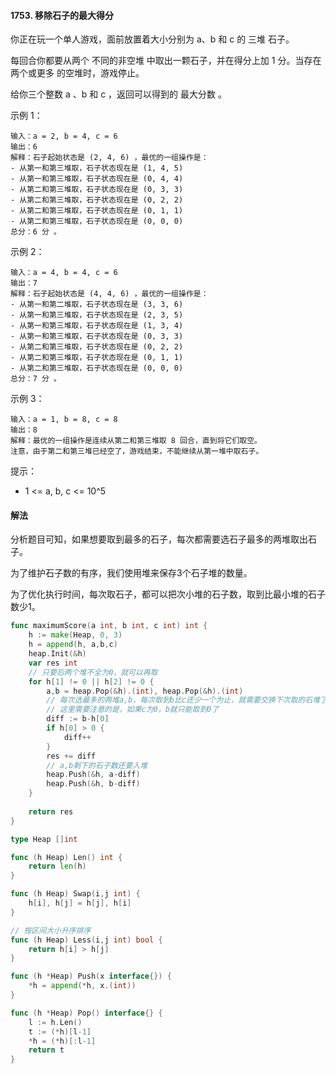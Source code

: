 #### 1753. 移除石子的最大得分
你正在玩一个单人游戏，面前放置着大小分别为 a​​​​​​、b 和 c​​​​​​ 的 三堆 石子。

每回合你都要从两个 不同的非空堆 中取出一颗石子，并在得分上加 1 分。当存在 两个或更多 的空堆时，游戏停止。

给你三个整数 a 、b 和 c ，返回可以得到的 最大分数 。

示例 1：
```
输入：a = 2, b = 4, c = 6
输出：6
解释：石子起始状态是 (2, 4, 6) ，最优的一组操作是：
- 从第一和第三堆取，石子状态现在是 (1, 4, 5)
- 从第一和第三堆取，石子状态现在是 (0, 4, 4)
- 从第二和第三堆取，石子状态现在是 (0, 3, 3)
- 从第二和第三堆取，石子状态现在是 (0, 2, 2)
- 从第二和第三堆取，石子状态现在是 (0, 1, 1)
- 从第二和第三堆取，石子状态现在是 (0, 0, 0)
总分：6 分 。
```
示例 2：
```
输入：a = 4, b = 4, c = 6
输出：7
解释：石子起始状态是 (4, 4, 6) ，最优的一组操作是：
- 从第一和第二堆取，石子状态现在是 (3, 3, 6)
- 从第一和第三堆取，石子状态现在是 (2, 3, 5)
- 从第一和第三堆取，石子状态现在是 (1, 3, 4)
- 从第一和第三堆取，石子状态现在是 (0, 3, 3)
- 从第二和第三堆取，石子状态现在是 (0, 2, 2)
- 从第二和第三堆取，石子状态现在是 (0, 1, 1)
- 从第二和第三堆取，石子状态现在是 (0, 0, 0)
总分：7 分 。
```
示例 3：
```
输入：a = 1, b = 8, c = 8
输出：8
解释：最优的一组操作是连续从第二和第三堆取 8 回合，直到将它们取空。
注意，由于第二和第三堆已经空了，游戏结束，不能继续从第一堆中取石子。
```

提示：
- 1 <= a, b, c <= 10^5

#### 解法
分析题目可知，如果想要取到最多的石子，每次都需要选石子最多的两堆取出石子。

为了维护石子数的有序，我们使用堆来保存3个石子堆的数量。

为了优化执行时间，每次取石子，都可以把次小堆的石子数，取到比最小堆的石子数少1。
```go
func maximumScore(a int, b int, c int) int {
    h := make(Heap, 0, 3)
    h = append(h, a,b,c)
    heap.Init(&h)
    var res int
    // 只要后两个堆不全为0，就可以再取
    for h[1] != 0 || h[2] != 0 {
        a,b = heap.Pop(&h).(int), heap.Pop(&h).(int)
        // 每次选最多的两堆a,b，每次取到b比c还少一个为止，就需要交换下次取的石堆了
        // 这里需要注意的是，如果c为0，b就只能取到0了
        diff := b-h[0]
        if h[0] > 0 {
            diff++
        }
        res += diff
        // a,b剩下的石子数还要入堆
        heap.Push(&h, a-diff)
        heap.Push(&h, b-diff)
    }
    
    return res
}

type Heap []int

func (h Heap) Len() int {
    return len(h)
}

func (h Heap) Swap(i,j int) {
    h[i], h[j] = h[j], h[i]
}

// 按区间大小升序排序
func (h Heap) Less(i,j int) bool {
    return h[i] > h[j]
} 

func (h *Heap) Push(x interface{}) {
    *h = append(*h, x.(int))
}

func (h *Heap) Pop() interface{} {
    l := h.Len()
    t := (*h)[l-1]
    *h = (*h)[:l-1]
    return t
}
```
